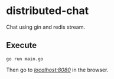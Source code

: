# distributed-chat

Chat using gin and redis stream.

## Execute

`go run main.go`

Then go to *[localhost:8080](http://localhost:8080/)* in the browser.
